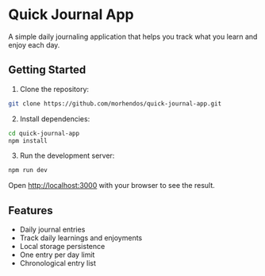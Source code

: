 # Quick Journal App

A simple daily journaling application that helps you track what you learn and enjoy each day.

## Getting Started

1. Clone the repository:
```bash
git clone https://github.com/morhendos/quick-journal-app.git
```

2. Install dependencies:
```bash
cd quick-journal-app
npm install
```

3. Run the development server:
```bash
npm run dev
```

Open [http://localhost:3000](http://localhost:3000) with your browser to see the result.

## Features

- Daily journal entries
- Track daily learnings and enjoyments
- Local storage persistence
- One entry per day limit
- Chronological entry list
